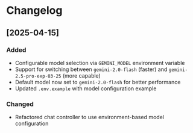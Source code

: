 # Changelog

## [2025-04-15]

### Added
- Configurable model selection via `GEMINI_MODEL` environment variable
- Support for switching between `gemini-2.0-flash` (faster) and `gemini-2.5-pro-exp-03-25` (more capable)
- Default model now set to `gemini-2.0-flash` for better performance
- Updated `.env.example` with model configuration example

### Changed
- Refactored chat controller to use environment-based model configuration